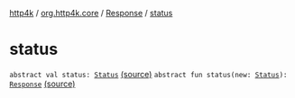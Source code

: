 [http4k](../../index.md) / [org.http4k.core](../index.md) / [Response](index.md) / [status](./status.md)

# status

`abstract val status: `[`Status`](../-status/index.md) [(source)](https://github.com/http4k/http4k/blob/master/http4k-core/src/main/kotlin/org/http4k/core/http.kt#L252)
`abstract fun status(new: `[`Status`](../-status/index.md)`): `[`Response`](index.md) [(source)](https://github.com/http4k/http4k/blob/master/http4k-core/src/main/kotlin/org/http4k/core/http.kt#L268)